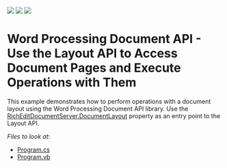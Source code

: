 <!-- default badges list -->
![](https://img.shields.io/endpoint?url=https://codecentral.devexpress.com/api/v1/VersionRange/401401719/21.1.4%2B)
[![](https://img.shields.io/badge/Open_in_DevExpress_Support_Center-FF7200?style=flat-square&logo=DevExpress&logoColor=white)](https://supportcenter.devexpress.com/ticket/details/T1025930)
[![](https://img.shields.io/badge/📖_How_to_use_DevExpress_Examples-e9f6fc?style=flat-square)](https://docs.devexpress.com/GeneralInformation/403183)
<!-- default badges end -->
# Word Processing Document API - Use the Layout API to Access Document Pages and Execute Operations with Them

This example demonstrates how to perform operations with a document layout using the Word Processing Document API library. Use the [RichEditDocumentServer.DocumentLayout](https://docs.devexpress.com/OfficeFileAPI/DevExpress.XtraRichEdit.API.Layout.DocumentLayout) property as an entry point to the Layout API.

*Files to look at*:

* [Program.cs](./CS/WordProcessorLayoutAPISample/Program.cs)
* [Program.vb](./VB/LayoutAPISample/Program.vb)
